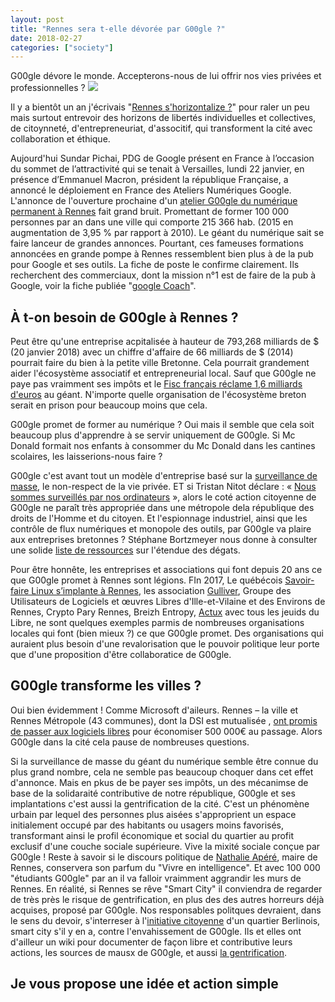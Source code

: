 ```yaml
---
layout: post
title: "Rennes sera t-elle dévorée par G00gle ?"
date: 2018-02-27
categories: ["society"]
---
```

G00gle dévore le monde. Accepterons-nous de lui offrir nos vies privées et professionnelles ?
![](https://framapic.org/UOK2Uq1uksEg/dqpLJCU2NBu7)

Il y a bientôt un an j'écrivais "[Rennes s'horizontalize ?](https://xavcc.github.io/hsociety/2017/02/18/horizontal_rennes.html)" pour raler un peu mais surtout entrevoir des horizons de libertés individuelles et collectives, de citoynneté, d'entrepreneuriat, d'associtif, qui transforment la cité avec collaboration et éthique.

Aujourd'hui Sundar Pichai, PDG de Google présent en France à l’occasion du sommet de l’attractivité qui se tenait à Versailles, lundi 22 janvier, en présence d’Emmanuel Macron, président la république Française, a annoncé le déploiement en France des Ateliers Numériques Google.
L'annonce de l'ouverture prochaine d'un [atelier G00gle du numérique permanent à Rennes](https://www.ouest-france.fr/bretagne/rennes-35000/google-va-ouvrir-son-premier-atelier-du-numerique-permanent-rennes-5515044) fait grand bruit. Promettant de former 100 000 personnes par an dans une ville qui comporte 215 366 hab. (2015 en augmentation de 3,95 % par rapport à 2010). Le géant du numérique sait se faire lanceur de grandes annonces. Pourtant, ces fameuses formations annoncées en grande pompe à Rennes ressemblent bien plus à de la pub pour Google et ses outils. La fiche de poste le confirme clairement. Ils recherchent des commerciaux, dont la mission n°1 est de faire de la pub à Google, voir la fiche publiée "[google Coach](https://www.linkedin.com/jobs/view/456479600/)".

## À t-on besoin de G00gle à Rennes ?

Peut être qu'une entreprise acpitalisée à hauteur de 793,268 milliards de $ (20 janvier 2018) avec un chiffre d'affaire de 66 milliards de $ (2014) pourrait faire du bien à la petite ville Bretonne. Cela pourrait grandement aider l'écosystème associatif et entrepreneurial local. Sauf que G00gle ne paye pas vraimment ses impôts et le [Fisc français réclame 1,6 milliards d'euros](http://www.huffingtonpost.fr/2016/02/24/google-impots-france-16-milliards-d-euros_n_9307458.html) au géant. N'importe quelle organisation de l'écosystème breton serait en prison pour beaucoup moins que cela. 

G00gle promet de former au numérique ? Oui mais il semble que cela soit beaucoup plus d'apprendre à se servir uniquement de G00gle. Si Mc Donald formait nos enfants à consommer du Mc Donald dans les cantines scolaires, les laisserions-nous faire ?

G00gle c'est avant tout un modèle d'entreprise basé sur la [surveillance de masse](https://wiki.fuckoffgoogle.de/index.php?title=GoogleAndMassSurveillance), le non-respect de la vie privée. ET si Tristan Nitot déclare : « [Nous sommes surveillés par nos ordinateurs](https://reporterre.net/Tristan-Nitot-Nous-sommes-surveilles-par-nos-ordinateurs) », alors le coté action citoyenne de G00gle ne paraît très appropriée dans une métropole dela république des droits de l'Homme et du citoyen. Et l'espionnage industriel, ainsi que les contrôle de flux numériques et monopole des outils, par G00gle va plaire aux entreprises bretonnes ? Stéphane Bortzmeyer nous donne à consulter une solide [liste de ressources](http://www.bortzmeyer.org/search?pattern=google) sur l'étendue des dégats.

Pour être honnête, les entreprises et associations qui font depuis 20 ans ce que G00gle promet à Rennes sont légions. FIn 2017, Le québécois [Savoir-faire Linux s’implante à Rennes](https://www.ouest-france.fr/bretagne/rennes-35000/numerique-le-quebecois-savoir-faire-linux-s-implante-rennes-5409212), les association [Gulliver](http://www.gulliver.eu.org/), Groupe des Utilisateurs de Logiciels et œuvres Libres d'Ille-et-Vilaine et des Environs de Rennes, Crypto Pary Rennes, Breizh Entropy, [Actux](http://actux.eu.org/) avec tous les jeuids du Libre, ne sont quelques exemples parmis de nombreuses organisations locales qui font (bien mieux ?) ce que G00gle promet. Des organisations qui auraient plus besoin d'une revalorisation que le pouvoir politique leur porte que d'une proposition d'être collaboratice de G00gle.

## G00gle transforme les villes ?

Oui bien évidemment ! Comme Microsoft d'aileurs. Rennes – la ville et Rennes Métropole (43 communes), dont la DSI est mutualisée , [ont promis de passer aux logiciels libres](http://www.zdnet.fr/blogs/l-esprit-libre/rennes-passe-au-logiciel-libre-en-commencant-par-la-messagerie-39857520.htm) pour économiser 500 000€ au passage. Alors G00gle dans la cité cela pause de nombreuses questions.

Si la surveillance de masse du géant du numérique semble être connue du plus grand nombre, cela ne semble pas beaucoup choquer dans cet effet d'annonce. Mais en pkus de be payer ses impôts, un des mécanimse de base de la solidaraité contributive de notre république, G00gle et ses implantations c'est aussi la gentrification de la cité. C'est un phénomène urbain par lequel des personnes plus aisées s'approprient un espace initialement occupé par des habitants ou usagers moins favorisés, transformant ainsi le profil économique et social du quartier au profit exclusif d'une couche sociale supérieure. Vive la mixité sociale conçue par G00gle ! Reste à savoir si le discours politique de [Nathalie Apéré](https://fr.wikipedia.org/wiki/Nathalie_App%C3%A9r%C3%A9), maire de Rennes, conservera son parfum du "Vivre en intelligence". Et avec 100 000 "étudiants G00gle" par an il va falloir vraimment aggrandir les murs de Rennes. 
En réalité, si Rennes se rêve "Smart City" il conviendra de regarder de très près le risque de gentrification, en plus des des autres horreurs déjà acquises, proposé par G00gle. Nos responsables politques devraient, dans le sens du devoir, s'interreser à l'[initiative citoyenne](https://fuckoffgoogle.de/) d'un quartier Berlinois, smart city s'il y en a, contre l'envahissement de G00gle.
Ils et elles ont d'ailleur un wiki pour documenter de façon libre et contributive leurs actions, les sources de mausx de G00gle, et aussi [la gentrification](https://wiki.fuckoffgoogle.de/index.php?title=GoogleAndGentrification).

## Je vous propose une idée et action simple
